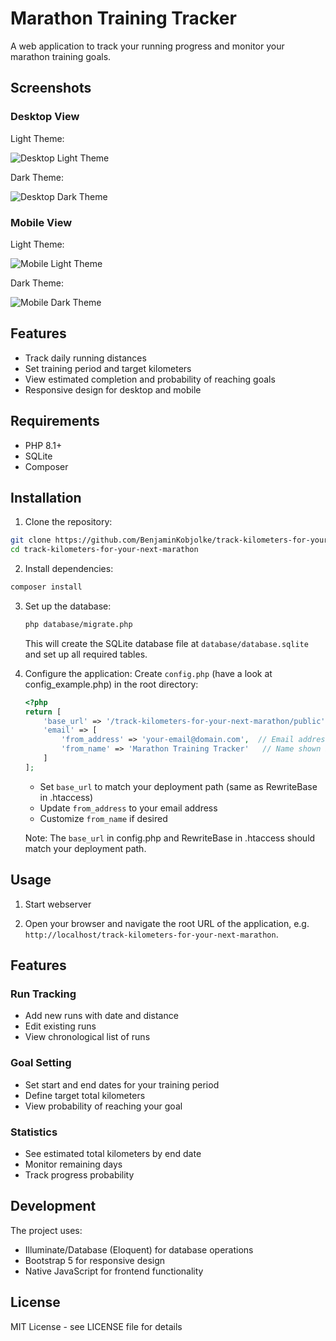 # Marathon Training Tracker

A web application to track your running progress and monitor your marathon training goals.

## Screenshots

### Desktop View

Light Theme:

![Desktop Light Theme](media/light.jpg)

Dark Theme:

![Desktop Dark Theme](media/dark.jpg)

### Mobile View

Light Theme:

![Mobile Light Theme](media/mobile_light.jpg)

Dark Theme:

![Mobile Dark Theme](media/mobile_dark.jpg)

## Features

- Track daily running distances
- Set training period and target kilometers
- View estimated completion and probability of reaching goals
- Responsive design for desktop and mobile

## Requirements

- PHP 8.1+
- SQLite
- Composer

## Installation

1. Clone the repository:

```bash
git clone https://github.com/BenjaminKobjolke/track-kilometers-for-your-next-marathon.git
cd track-kilometers-for-your-next-marathon
```

2. Install dependencies:

```bash
composer install
```

3. Set up the database:

   ```bash
   php database/migrate.php
   ```

   This will create the SQLite database file at `database/database.sqlite` and set up all required tables.

4. Configure the application:
   Create `config.php` (have a look at config_example.php) in the root directory:

   ```php
   <?php
   return [
       'base_url' => '/track-kilometers-for-your-next-marathon/public',  // Update this for your environment
       'email' => [
           'from_address' => 'your-email@domain.com',  // Email address for password reset emails
           'from_name' => 'Marathon Training Tracker'   // Name shown in emails
       ]
   ];
   ```

   - Set `base_url` to match your deployment path (same as RewriteBase in .htaccess)
   - Update `from_address` to your email address
   - Customize `from_name` if desired

   Note: The `base_url` in config.php and RewriteBase in .htaccess should match your deployment path.

## Usage

1. Start webserver

2. Open your browser and navigate the root URL of the application, e.g. `http://localhost/track-kilometers-for-your-next-marathon`.

## Features

### Run Tracking

- Add new runs with date and distance
- Edit existing runs
- View chronological list of runs

### Goal Setting

- Set start and end dates for your training period
- Define target total kilometers
- View probability of reaching your goal

### Statistics

- See estimated total kilometers by end date
- Monitor remaining days
- Track progress probability

## Development

The project uses:

- Illuminate/Database (Eloquent) for database operations
- Bootstrap 5 for responsive design
- Native JavaScript for frontend functionality

## License

MIT License - see LICENSE file for details
